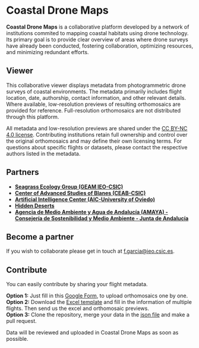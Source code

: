 # Coastal Drone Maps

**Coastal Drone Maps** is a collaborative platform developed by a network of institutions commited to mapping coastal habitats using drone technology. Its primary goal is to provide clear overview of areas where drone surveys have already been conducted, fostering collaboration, optimizing resources, and minimizing redundant efforts.

## Viewer
This collaborative viewer displays metadata from photogrammetric drone surveys of coastal environments. The metadata primarily includes flight location, date, authorship, contact information, and other relevant details. Where available, low-resolution previews of resulting orthomosaics are provided for reference. Full-resolution orthomosaics are not distributed through this platform.

All metadata and low-resolution previews are shared under the [CC BY-NC 4.0 license](https://creativecommons.org/licenses/by-nc/4.0/deed.en). Contributing institutions retain full ownership and control over the original orthomosaics and may define their own licensing terms. For questions about specific flights or datasets, please contact the respective authors listed in the metadata.


## Partners
- **[Seagrass Ecology Group (GEAM IEO-CSIC)](https://www.ieo.es/es/)**
- **[Center of Advanced Studies of Blanes (CEAB-CSIC)](https://www.ceab.csic.es)**
- **[Artificial Intelligence Center (AIC-University of Oviedo)](https://www.aic.uniovi.es)**
- **[Hidden Deserts](https://hiddendeserts.com)**
- **[Agencia de Medio Ambiente y Agua de Andalucía (AMAYA) - Consejería de Sostenibilidad y Medio Ambiente - Junta de Andalucía](https://www.juntadeandalucia.es/organismos/amaya.html)**

## Become a partner

If you wish to collaborate please get in touch at f.garcia@ieo.csic.es.


## Contribute
You can easily contribute by sharing your flight metadata.  
  
**Option 1:** Just fill in this [Google Form](https://forms.gle/9hEs8SX1BNjMHcET8), to upload orthomosaics one by one.   
**Option 2:** Download the [Excel template](https://github.com/coastal-AI/CoastalDroneMaps/blob/main/docs/data/CoastalDroneMaps.xlsx) and fill in the information of multiple flights. Then send us the excel and orthomosaic previews.  
**Option 3:** Clone the repository, merge your data in the [json file](https://github.com/coastal-AI/CoastalDroneMaps/blob/main/docs/data/coastalDroneMaps.js) and make a pull request.  
  
Data will be reviewed and uploaded in Coastal Drone Maps as soon as possible.

